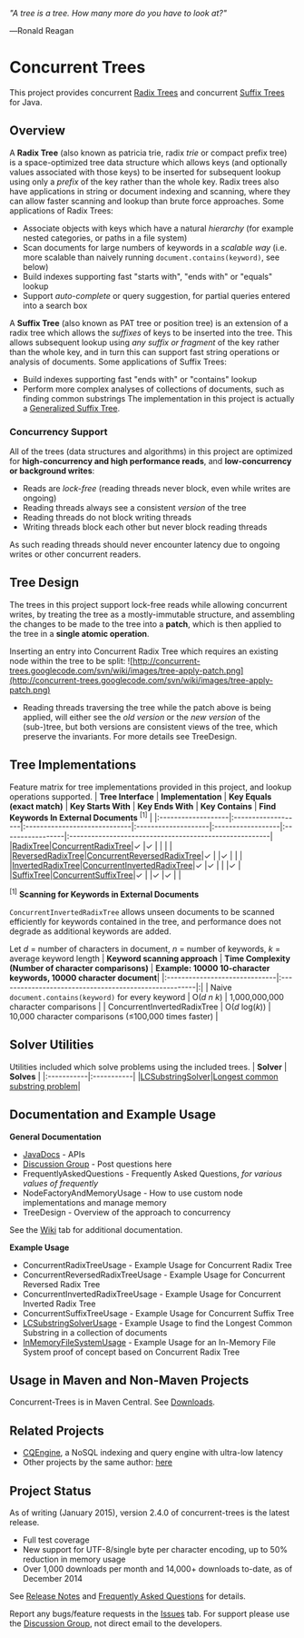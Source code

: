 _"A tree is a tree. How many more do you have to look at?"_

―Ronald Reagan

# Concurrent Trees #

This project provides concurrent [Radix Trees](http://en.wikipedia.org/wiki/Radix_tree) and concurrent [Suffix Trees](http://en.wikipedia.org/wiki/Suffix_tree) for Java.



## Overview ##
A **Radix Tree** (also known as patricia trie, radix _trie_ or compact prefix tree) is a space-optimized tree data structure which allows keys (and optionally values associated with those keys) to be inserted for subsequent lookup using only a _prefix_ of the key rather than the whole key. Radix trees also have applications in string or document indexing and scanning, where they can allow faster scanning and lookup than brute force approaches. Some applications of Radix Trees:
  * Associate objects with keys which have a natural _hierarchy_ (for example nested categories, or paths in a file system)
  * Scan documents for large numbers of keywords in a _scalable way_ (i.e. more scalable than naively running `document.contains(keyword)`, see below)
  * Build indexes supporting fast "starts with", "ends with" or "equals" lookup
  * Support _auto-complete_ or query suggestion, for partial queries entered into a search box

A **Suffix Tree** (also known as PAT tree or position tree) is an extension of a radix tree which allows the _suffixes_ of keys to be inserted into the tree. This allows subsequent lookup using _any suffix or fragment_ of the key rather than the whole key, and in turn this can support fast string operations or analysis of documents. Some applications of Suffix Trees:
  * Build indexes supporting fast "ends with" or "contains" lookup
  * Perform more complex analyses of collections of documents, such as finding common substrings
The implementation in this project is actually a [Generalized Suffix Tree](http://en.wikipedia.org/wiki/Generalized_suffix_tree).

### Concurrency Support ###
All of the trees (data structures and algorithms) in this project are optimized for **high-concurrency and high performance reads**, and **low-concurrency or background writes**:
  * Reads are _lock-free_ (reading threads never block, even while writes are ongoing)
  * Reading threads always see a consistent _version_ of the tree
  * Reading threads do not block writing threads
  * Writing threads block each other but never block reading threads

As such reading threads should never encounter latency due to ongoing writes or other concurrent readers.

## Tree Design ##

The trees in this project support lock-free reads while allowing concurrent writes, by treating the tree as a mostly-immutable structure, and assembling the changes to be made to the tree into a **patch**, which is then applied to the tree in a **single atomic operation**.

Inserting an entry into Concurrent Radix Tree which requires an existing node within the tree to be split:
![http://concurrent-trees.googlecode.com/svn/wiki/images/tree-apply-patch.png](http://concurrent-trees.googlecode.com/svn/wiki/images/tree-apply-patch.png)

  * Reading threads traversing the tree while the patch above is being applied, will either see the _old version_ or the _new version_ of the (sub-)tree, but both versions are consistent views of the tree, which preserve the invariants. For more details see TreeDesign.

## Tree Implementations ##
Feature matrix for tree implementations provided in this project, and lookup operations supported.
| **Tree Interface** | **Implementation** | **Key Equals (exact match)** | **Key Starts With** | **Key Ends With** | **Key Contains** | **Find Keywords In External Documents** <sup>[1]</sup> |
|:-------------------|:-------------------|:-----------------------------|:--------------------|:------------------|:-----------------|:-------------------------------------------------------|
|[RadixTree](http://concurrent-trees.googlecode.com/svn/concurrent-trees/javadoc/apidocs/com/googlecode/concurrenttrees/radix/RadixTree.html)|[ConcurrentRadixTree](http://concurrent-trees.googlecode.com/svn/concurrent-trees/javadoc/apidocs/com/googlecode/concurrenttrees/radix/ConcurrentRadixTree.html)|✓                           |✓                  |                   |                  |                                                        |
|[ReversedRadixTree](http://concurrent-trees.googlecode.com/svn/concurrent-trees/javadoc/apidocs/com/googlecode/concurrenttrees/radixreversed/ReversedRadixTree.html)|[ConcurrentReversedRadixTree](http://concurrent-trees.googlecode.com/svn/concurrent-trees/javadoc/apidocs/com/googlecode/concurrenttrees/radixreversed/ConcurrentReversedRadixTree.html)|✓                           |                     |✓                |                  |                                                        |
|[InvertedRadixTree](http://concurrent-trees.googlecode.com/svn/concurrent-trees/javadoc/apidocs/com/googlecode/concurrenttrees/radixinverted/InvertedRadixTree.html)|[ConcurrentInvertedRadixTree](http://concurrent-trees.googlecode.com/svn/concurrent-trees/javadoc/apidocs/com/googlecode/concurrenttrees/radixinverted/ConcurrentInvertedRadixTree.html)|✓                           |✓                  |                   |                  |✓                                                     |
|[SuffixTree](http://concurrent-trees.googlecode.com/svn/concurrent-trees/javadoc/apidocs/com/googlecode/concurrenttrees/suffix/SuffixTree.html)|[ConcurrentSuffixTree](http://concurrent-trees.googlecode.com/svn/concurrent-trees/javadoc/apidocs/com/googlecode/concurrenttrees/suffix/ConcurrentSuffixTree.html)|✓                           |                     |✓                |✓               |                                                        |

<sup>[1]</sup> **Scanning for Keywords in External Documents**

`ConcurrentInvertedRadixTree` allows unseen documents to be scanned efficiently for keywords contained in the tree, and performance does not degrade as additional keywords are added.

Let _d_ = number of characters in document, _n_ = number of keywords, _k_ = average keyword length
| **Keyword scanning approach** | **Time Complexity (Number of character comparisons)** | **Example: 10000 10-character keywords, 10000 character document**|
|:------------------------------|:------------------------------------------------------|:|
| Naive `document.contains(keyword)` for every keyword | O(_d_ _n_ _k_)                                        | 1,000,000,000 character comparisons |
| ConcurrentInvertedRadixTree   | O(_d_ log(_k_))                                       | 10,000 character comparisons (≤100,000 times faster) |

## Solver Utilities ##

Utilities included which solve problems using the included trees.
| **Solver** | **Solves** |
|:-----------|:-----------|
|[LCSubstringSolver](http://concurrent-trees.googlecode.com/svn/concurrent-trees/javadoc/apidocs/com/googlecode/concurrenttrees/solver/LCSubstringSolver.html)|[Longest common substring problem](http://en.wikipedia.org/wiki/Longest_common_substring_problem)|

## Documentation and Example Usage ##

**General Documentation**

  * [JavaDocs](http://concurrent-trees.googlecode.com/svn/concurrent-trees/javadoc/apidocs/index.html) - APIs
  * [Discussion Group](http://groups.google.com/group/concurrent-trees-discuss) - Post questions here
  * FrequentlyAskedQuestions - Frequently Asked Questions, _for various values of frequently_
  * NodeFactoryAndMemoryUsage - How to use custom node implementations and manage memory
  * TreeDesign - Overview of the approach to concurrency

See the [Wiki](http://code.google.com/p/concurrent-trees/w/list) tab for additional documentation.

**Example Usage**

  * ConcurrentRadixTreeUsage - Example Usage for Concurrent Radix Tree
  * ConcurrentReversedRadixTreeUsage - Example Usage for Concurrent Reversed Radix Tree
  * ConcurrentInvertedRadixTreeUsage - Example Usage for Concurrent Inverted Radix Tree
  * ConcurrentSuffixTreeUsage - Example Usage for Concurrent Suffix Tree
  * [LCSubstringSolverUsage](LCSubstringSolverUsage.md) - Example Usage to find the Longest Common Substring in a collection of documents
  * [InMemoryFileSystemUsage](InMemoryFileSystemUsage.md) - Example Usage for an In-Memory File System proof of concept based on Concurrent Radix Tree

## Usage in Maven and Non-Maven Projects ##

Concurrent-Trees is in Maven Central. See [Downloads](Downloads.md).

## Related Projects ##

  * [CQEngine](http://code.google.com/p/cqengine/), a NoSQL indexing and query engine with ultra-low latency
  * Other projects by the same author: [here](http://code.google.com/u/101193024487469590176/)


## Project Status ##

As of writing (January 2015), version 2.4.0 of concurrent-trees is the latest release.
  * Full test coverage
  * New support for UTF-8/single byte per character encoding, up to 50% reduction in memory usage
  * Over 1,000 downloads per month and 14,000+ downloads to-date, as of December 2014

See [Release Notes](ReleaseNotes.md) and [Frequently Asked Questions](FrequentlyAskedQuestions.md) for details.

Report any bugs/feature requests in the [Issues](https://code.google.com/p/concurrent-trees/issues/list) tab.
For support please use the [Discussion Group](http://groups.google.com/forum/?fromgroups#!forum/concurrent-trees-discuss), not direct email to the developers.